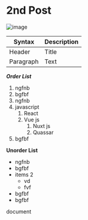 # 2nd Post

![image](/images/blogger.jpg)

| Syntax | Description |
| ----------- | ----------- |
| Header | Title |
| Paragraph | Text |

***Order List***
1. ngfnb
1. bgfbf
1. ngfnb
1. javascript
    1. React
    1. Vue js
		1. Nuxt js
		1. Quassar
1. bgfbf

**Unorder List**
- ngfnb
- bgfbf
- items 2
    - vd
    - fvf
- bgfbf
- bgfbf

document